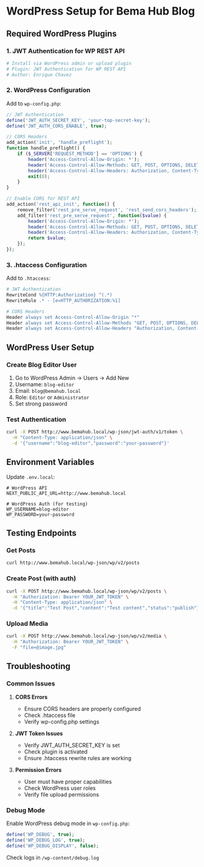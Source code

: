 # WordPress Setup for Bema Hub Blog

## Required WordPress Plugins

### 1. JWT Authentication for WP REST API
```bash
# Install via WordPress admin or upload plugin
# Plugin: JWT Authentication for WP REST API
# Author: Enrique Chavez
```

### 2. WordPress Configuration

Add to `wp-config.php`:

```php
// JWT Authentication
define('JWT_AUTH_SECRET_KEY', 'your-top-secret-key');
define('JWT_AUTH_CORS_ENABLE', true);

// CORS Headers
add_action('init', 'handle_preflight');
function handle_preflight() {
    if ($_SERVER['REQUEST_METHOD'] == 'OPTIONS') {
        header('Access-Control-Allow-Origin: *');
        header('Access-Control-Allow-Methods: GET, POST, OPTIONS, DELETE');
        header('Access-Control-Allow-Headers: Authorization, Content-Type');
        exit(0);
    }
}

// Enable CORS for REST API
add_action('rest_api_init', function() {
    remove_filter('rest_pre_serve_request', 'rest_send_cors_headers');
    add_filter('rest_pre_serve_request', function($value) {
        header('Access-Control-Allow-Origin: *');
        header('Access-Control-Allow-Methods: GET, POST, OPTIONS, DELETE');
        header('Access-Control-Allow-Headers: Authorization, Content-Type');
        return $value;
    });
});
```

### 3. .htaccess Configuration

Add to `.htaccess`:

```apache
# JWT Authentication
RewriteCond %{HTTP:Authorization} ^(.*)
RewriteRule .* - [e=HTTP_AUTHORIZATION:%1]

# CORS Headers
Header always set Access-Control-Allow-Origin "*"
Header always set Access-Control-Allow-Methods "GET, POST, OPTIONS, DELETE"
Header always set Access-Control-Allow-Headers "Authorization, Content-Type"
```

## WordPress User Setup

### Create Blog Editor User
1. Go to WordPress Admin → Users → Add New
2. Username: `blog-editor`
3. Email: `blog@bemahub.local`
4. Role: `Editor` or `Administrator`
5. Set strong password

### Test Authentication
```bash
curl -X POST http://www.bemahub.local/wp-json/jwt-auth/v1/token \
  -H "Content-Type: application/json" \
  -d '{"username":"blog-editor","password":"your-password"}'
```

## Environment Variables

Update `.env.local`:

```env
# WordPress API
NEXT_PUBLIC_API_URL=http://www.bemahub.local

# WordPress Auth (for testing)
WP_USERNAME=blog-editor
WP_PASSWORD=your-password
```

## Testing Endpoints

### Get Posts
```bash
curl http://www.bemahub.local/wp-json/wp/v2/posts
```

### Create Post (with auth)
```bash
curl -X POST http://www.bemahub.local/wp-json/wp/v2/posts \
  -H "Authorization: Bearer YOUR_JWT_TOKEN" \
  -H "Content-Type: application/json" \
  -d '{"title":"Test Post","content":"Test content","status":"publish"}'
```

### Upload Media
```bash
curl -X POST http://www.bemahub.local/wp-json/wp/v2/media \
  -H "Authorization: Bearer YOUR_JWT_TOKEN" \
  -F "file=@image.jpg"
```

## Troubleshooting

### Common Issues

1. **CORS Errors**
   - Ensure CORS headers are properly configured
   - Check .htaccess file
   - Verify wp-config.php settings

2. **JWT Token Issues**
   - Verify JWT_AUTH_SECRET_KEY is set
   - Check plugin is activated
   - Ensure .htaccess rewrite rules are working

3. **Permission Errors**
   - User must have proper capabilities
   - Check WordPress user roles
   - Verify file upload permissions

### Debug Mode

Enable WordPress debug mode in `wp-config.php`:

```php
define('WP_DEBUG', true);
define('WP_DEBUG_LOG', true);
define('WP_DEBUG_DISPLAY', false);
```

Check logs in `/wp-content/debug.log`
